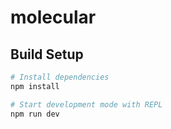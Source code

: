 # molecular

## Build Setup

``` bash
# Install dependencies
npm install

# Start development mode with REPL
npm run dev
```